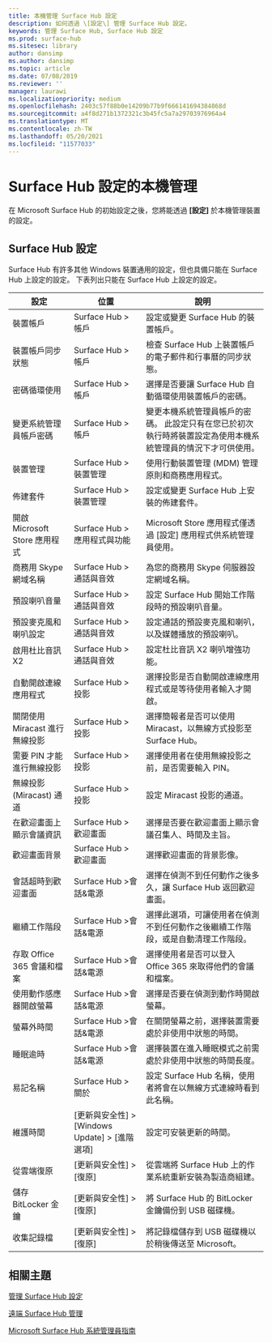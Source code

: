 ```yaml
---
title: 本機管理 Surface Hub 設定
description: 如何透過 \[設定\] 管理 Surface Hub 設定。
keywords: 管理 Surface Hub, Surface Hub 設定
ms.prod: surface-hub
ms.sitesec: library
author: dansimp
ms.author: dansimp
ms.topic: article
ms.date: 07/08/2019
ms.reviewer: ''
manager: laurawi
ms.localizationpriority: medium
ms.openlocfilehash: 2403c57f88b0e14209b77b9f666141694384868d
ms.sourcegitcommit: a4f8d271b1372321c3b45fc5a7a29703976964a4
ms.translationtype: MT
ms.contentlocale: zh-TW
ms.lasthandoff: 05/20/2021
ms.locfileid: "11577033"
---
```

# <a name="local-management-for-surface-hub-settings"></a>Surface Hub 設定的本機管理

在 Microsoft Surface Hub 的初始設定之後，您將能透過 **\[設定\]** 於本機管理裝置的設定。

## <a name="surface-hub-settings"></a>Surface Hub 設定

Surface Hub 有許多其他 Windows 裝置通用的設定，但也具備只能在 Surface Hub 上設定的設定。 下表列出只能在 Surface Hub 上設定的設定。 

| 設定 | 位置 | 說明 |
| ------- | -------- | ----------- |
| 裝置帳戶 | Surface Hub > 帳戶 | 設定或變更 Surface Hub 的裝置帳戶。 |
| 裝置帳戶同步狀態 | Surface Hub > 帳戶 | 檢查 Surface Hub 上裝置帳戶的電子郵件和行事曆的同步狀態。 |
| 密碼循環使用 | Surface Hub > 帳戶 | 選擇是否要讓 Surface Hub 自動循環使用裝置帳戶的密碼。|
| 變更系統管理員帳戶密碼  | Surface Hub > 帳戶 | 變更本機系統管理員帳戶的密碼。 此設定只有在您已於初次執行時將裝置設定為使用本機系統管理員的情況下才可供使用。 |
| 裝置管理 | Surface Hub > 裝置管理 | 使用行動裝置管理 (MDM) 管理原則和商務應用程式。 |
| 佈建套件 | Surface Hub > 裝置管理 | 設定或變更 Surface Hub 上安裝的佈建套件。 |
| 開啟 Microsoft Store 應用程式 | Surface Hub > 應用程式與功能 | Microsoft Store 應用程式僅透過 \[設定\] 應用程式供系統管理員使用。 |
| 商務用 Skype 網域名稱 | Surface Hub > 通話與音效 | 為您的商務用 Skype 伺服器設定網域名稱。 |
| 預設喇叭音量 | Surface Hub > 通話與音效 | 設定 Surface Hub 開始工作階段時的預設喇叭音量。 |
| 預設麥克風和喇叭設定 | Surface Hub > 通話與音效 | 設定通話的預設麥克風和喇叭，以及媒體播放的預設喇叭。 |
| 啟用杜比音訊 X2 | Surface Hub > 通話與音效 | 設定杜比音訊 X2 喇叭增強功能。 |
| 自動開啟連線應用程式 | Surface Hub > 投影 | 選擇投影是否自動開啟連線應用程式或是等待使用者輸入才開啟。 |
| 關閉使用 Miracast 進行無線投影 | Surface Hub > 投影 | 選擇簡報者是否可以使用 Miracast，以無線方式投影至 Surface Hub。 |
| 需要 PIN 才能進行無線投影 | Surface Hub > 投影 | 選擇使用者在使用無線投影之前，是否需要輸入 PIN。 |
| 無線投影 (Miracast) 通道 | Surface Hub > 投影 | 設定 Miracast 投影的通道。 |
| 在歡迎畫面上顯示會議資訊 | Surface Hub > 歡迎畫面 | 選擇是否要在歡迎畫面上顯示會議召集人、時間及主旨。 |
| 歡迎畫面背景 |  Surface Hub > 歡迎畫面 | 選擇歡迎畫面的背景影像。 |
| 會話超時到歡迎畫面 | Surface Hub >會話&電源 | 選擇在偵測不到任何動作之後多久，讓 Surface Hub 返回歡迎畫面。 |
| 繼續工作階段 | Surface Hub >會話&電源 | 選擇此選項，可讓使用者在偵測不到任何動作之後繼續工作階段，或是自動清理工作階段。 |
| 存取 Office 365 會議和檔案 | Surface Hub >會話&電源 | 選擇使用者是否可以登入 Office 365 來取得他們的會議和檔案。 |
| 使用動作感應器開啟螢幕 | Surface Hub >會話&電源 | 選擇是否要在偵測到動作時開啟螢幕。 |
| 螢幕外時間 | Surface Hub >會話&電源 | 在關閉螢幕之前，選擇裝置需要處於非使用中狀態的時間。 |
| 睡眠逾時 | Surface Hub >會話&電源 | 選擇裝置在進入睡眠模式之前需處於非使用中狀態的時間長度。 |
| 易記名稱 | Surface Hub > 關於 | 設定 Surface Hub 名稱，使用者將會在以無線方式連線時看到此名稱。 |
| 維護時間 | \[更新與安全性\] &gt; \[Windows Update\] &gt; \[進階選項\] | 設定可安裝更新的時間。 |
| 從雲端復原 | \[更新與安全性\] &gt; \[復原\] | 從雲端將 Surface Hub 上的作業系統重新安裝為製造商組建。 |
| 儲存 BitLocker 金鑰 | \[更新與安全性\] &gt; \[復原\] | 將 Surface Hub 的 BitLocker 金鑰備份到 USB 磁碟機。 |
| 收集記錄檔 | \[更新與安全性\] &gt; \[復原\] | 將記錄檔儲存到 USB 磁碟機以於稍後傳送至 Microsoft。 | 

## <a name="related-topics"></a>相關主題

[管理 Surface Hub 設定](manage-surface-hub-settings.md)

[遠端 Surface Hub 管理](remote-surface-hub-management.md)

[Microsoft Surface Hub 系統管理員指南](surface-hub-administrators-guide.md)
